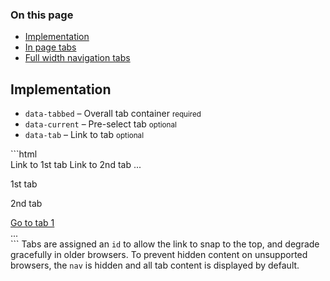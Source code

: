 ### On this page

* [Implementation](#implementation)
* [In page tabs](#inpage)
* [Full width navigation tabs](#fullwidth)

## Implementation
<ul class="nobullet">
  <li><code>data-tabbed</code> &ndash; Overall tab container <small>required</small></li>
  <li><code>data-current</code> &ndash; Pre-select tab <small class="opt">optional</small></li>
  <li><code>data-tab</code> &ndash; Link to tab <small>optional</small></li>
</ul>
```html
<div data-tabbed>
  <nav>
    <a>Link to 1st tab</a>
    <a>Link to 2nd tab</a>
    ...
  </nav>
  <section class=".tab" id="#tab1">
    <p>1st tab</p>
  </section>
  <section class=".tab">
    <p>2nd tab</p>
    <a href="#tab1" data-tab="1">Go to tab 1</a>
  </section>
  ...
</div>
```
Tabs are assigned an <code>id</code> to allow the link to snap to the top, and degrade gracefully in older browsers. To prevent hidden content on unsupported browsers, the <code>nav</code> is hidden and all tab content is displayed by default.